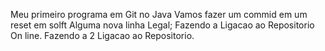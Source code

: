 Meu primeiro programa em Git no Java
Vamos fazer um commid em um reset em solft
Alguma nova linha Legal;
Fazendo a Ligacao ao Repositorio On line.
Fazendo a 2 Ligacao ao Repositorio.